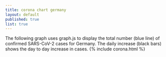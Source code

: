 ```yaml
---
title: corona chart germany
layout: default
published: true
list: true
---
```

The following graph uses graph.js to display the total number (blue line) of confirmed SARS-CoV-2 cases for Germany. The daily increase (black bars) shows the day to day increase in cases.
{% include corona.html %}
